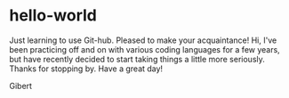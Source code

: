# hello-world
Just learning to use Git-hub. Pleased to make your acquaintance!
Hi, I've been practicing off and on with various coding languages for a few years, but have recently decided 
to start taking things a little more seriously. Thanks for stopping by. Have a great day!

Gibert
